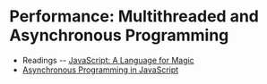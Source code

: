 # Performance: Multithreaded and Asynchronous Programming
- Readings -- [JavaScript: A Language for Magic](https://docs.google.com/presentation/d/1yrGEDUMD5Z2TL5dUdOJFOc1fFMNKDTHqw-ZDdEDy4og/edit?usp=sharing)
- [Asynchronous Programming in JavaScript](https://docs.google.com/presentation/d/1GtXMaX8lIy8TXPmpMZCaKMhu0ni1vb59Y_6xGrTBD_A/edit?usp=sharing)
